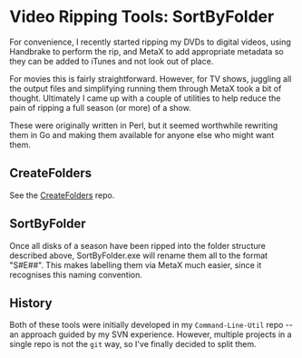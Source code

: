 # Video Ripping Tools: SortByFolder

For convenience, I recently started ripping my DVDs to digital videos, using Handbrake to perform the rip, and MetaX to add appropriate metadata so they can be added to iTunes and not look out of place.

For movies this is fairly straightforward. However, for TV shows, juggling all the output files and simplifying running them through MetaX took a bit of thought. Ultimately I came up with a couple of utilities to help reduce the pain of ripping a full season (or more) of a show.

These were originally written in Perl, but it seemed worthwhile rewriting them in Go and making them available for anyone else who might want them.

## CreateFolders

See the [CreateFolders](https://github.com/PJSoftware/go-create-folders) repo.

## SortByFolder

Once all disks of a season have been ripped into the folder structure described above, SortByFolder.exe will rename them all to the format "S#E##". This makes labelling them via MetaX much easier, since it recognises this naming convention.

## History

Both of these tools were initially developed in my `Command-Line-Util` repo -- an approach guided by my SVN experience. However, multiple projects in a single repo is not the `git` way, so I've finally decided to split them.
